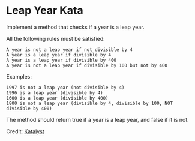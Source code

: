 # Leap Year Kata

Implement a method that checks if a year is a leap year.

All the following rules must be satisfied:

    A year is not a leap year if not divisible by 4
    A year is a leap year if divisible by 4
    A year is a leap year if divisible by 400
    A year is not a leap year if divisible by 100 but not by 400

Examples:

    1997 is not a leap year (not divisible by 4)
    1996 is a leap year (divisible by 4)
    1600 is a leap year (divisible by 400)
    1800 is not a leap year (divisible by 4, divisible by 100, NOT divisible by 400)

The method should return true if a year is a leap year, and false if it is not.

Credit: [Katalyst](https://katalyst.codurance.com/leap-year)